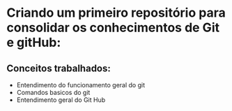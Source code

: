 # Criando um primeiro repositório para consolidar os conhecimentos de Git e gitHub:

## Conceitos trabalhados:
 - Entendimento do funcionamento geral do git 
 - Comandos basicos do git
 - Entendimento geral do Git Hub